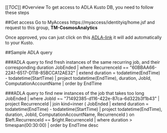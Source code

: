 [[_TOC_]]
#Overview
To get access to ADLA Kusto DB, you need to follow these steps

##Get access 
Go to MyAccess https://myaccess/identityiq/home.jsf and request to this group, **TM-CosmosAnalytics**

Once approved, you can just click on this [ADLA-link](https://adla.eastus2.kusto.windows.net/Default?query=H4sIAAAAAAAEAPPKT3LNS0lNca0o4apRKEnMTlUw5OICAPdqQB4WAAAA&web=0) it will add automatically to your Kusto.

##Sample ADLA query

###ADLA query to find fresh instances of the same recurring job, and their corresponding duration
JobEnded
| where RecurrenceId == "60BBAA66-22A1-6517-D118-85BCCA12AE32"
| extend duration = todatetime(EndTime) - todatetime(StartTime)
| project todatetime(EndTime), duration, JobId, ComputationAccountName
| order by EndTime


###ADLA query to find new instances of the job that takes too long
JobEnded
| where JobId =~ "71492385-d116-422e-87ca-6d322b3f1b43"
| project RecurrenceId
| join kind=inner 
(
    JobEnded
    | extend duration = todatetime(EndTime) - todatetime(StartTime)
    | project todatetime(EndTime), duration, JobId, ComputationAccountName, RecurrenceId
 ) on $left.RecurrenceId == $right.RecurrenceId
 | where duration > timespan(00:30:00)
 | order by EndTime desc
